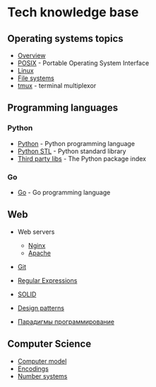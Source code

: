 # Tech knowledge base

## Operating systems topics

- [Overview](operating_systems/overview.md)
- [POSIX](operating_systems/posix.md) - Portable Operating System Interface
- [Linux](operating_systems/linux/index.md)
- [File systems](operating_systems/file_systems/index.md)
- [tmux](operating_systems/tmux.md) - terminal multiplexor

## Programming languages

### Python

- [Python](programming_languages/python/index.md) - Python programming language
- [Python STL](programming_languages/python/stl/index.md) - Python standard library
- [Third party libs](programming_languages/python/third_party/index.md) - The Python package index

### Go

- [Go](programming_languages/go/index.md) - Go programming language

## Web

- Web servers
  - [Nginx](nginx/index.md)
  - [Apache](apache/index.md)


- [Git](git/index.md)
- [Regular Expressions](re/index.md)
- [SOLID](solid/index.md)
- [Design patterns](design_patterns/index.md)
- [Парадигмы программирование](paradigms/index.md)

## Computer Science

- [Computer model](computer_science/computer_model.md)
- [Encodings](computer_science/encodings/index.md)
- [Number systems](computer_science/number_systems.md)
